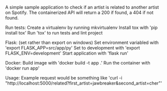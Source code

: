 A simple sample application to check if an artist is related to another artist on Spotify.
The containerized API will return a 200 if found, a 404 if not found.

Run tests:
Create a virtualenv by running mkvirtualenv <name>
Install tox with 'pip install tox'
Run 'tox' to run tests and lint project

Flask:
(set rather than export on windows)
Set environment variabled with 'export FLASK_APP=src/app/py'
Set to development with 'export FLASK_ENV=development'
Start application with 'flask run'

Docker:
Build image with 'docker build -t app .'
Run the container with 'docker run app'

Usage:
Example request would be something like 'curl -i "http://localhost:5000/related?first_artist=jawbreaker&second_artist=cher"'